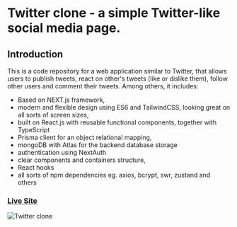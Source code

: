 # Twitter clone - a simple Twitter-like social media page.

## Introduction
This is a code repository for a web application similar to Twitter, that allows users to publish tweets, react on other's tweets (like or dislike them), follow other users and comment their tweets. Among others, it includes:
- Based on NEXT.js framework,
- modern and flexible design using ES6 and TailwindCSS, looking great on all sorts of screen sizes,
- built on React.js with reusable functional components, together with TypeScript
- Prisma client for an object relational mapping,
- mongoDB with Atlas for the backend database storage
- authentication using NextAuth
- clear components and containers structure,
- React hooks
- all sorts of npm dependencies eg. axios, bcrypt, swr, zustand and others


### [Live Site](https://twitter.maciejpastuszak.pl/)

![Twitter clone](https://i.ibb.co/Wx3D33r/Twitter.png)
